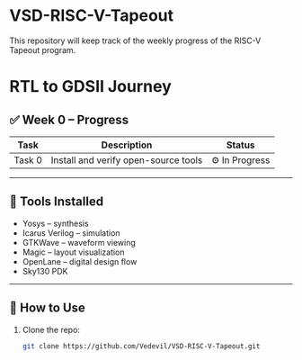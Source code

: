 # VSD-RISC-V-Tapeout
This repository will keep track of the weekly progress of the RISC-V Tapeout program.
# RTL to GDSII Journey

## ✅ Week 0 – Progress

| Task   |              Description             |     Status     |
|--------|--------------------------------------|----------------|
| Task 0 | Install and verify open-source tools | ⚙️ In Progress |

---

## 🧰 Tools Installed

- Yosys – synthesis  
- Icarus Verilog – simulation  
- GTKWave – waveform viewing
- Magic – layout visualization  
- OpenLane – digital design flow  
- Sky130 PDK  

---

## 🚀 How to Use

1. Clone the repo:
   ```bash
   git clone https://github.com/Vedevil/VSD-RISC-V-Tapeout.git

